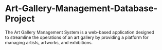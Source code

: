 # Art-Gallery-Management-Database-Project
The Art Gallery Management System is a web-based application designed to streamline the operations of an art gallery by providing a platform for managing artists, artworks, and exhibitions.
